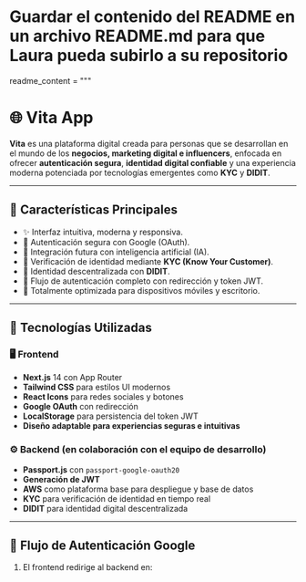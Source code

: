 # Guardar el contenido del README en un archivo README.md para que Laura pueda subirlo a su repositorio
readme_content = """
# 🌐 Vita App

**Vita** es una plataforma digital creada para personas que se desarrollan en el mundo de los **negocios, marketing digital e influencers**, enfocada en ofrecer **autenticación segura**, **identidad digital confiable** y una experiencia moderna potenciada por tecnologías emergentes como **KYC** y **DIDIT**.

---

## 🚀 Características Principales

- ✨ Interfaz intuitiva, moderna y responsiva.
- 🔐 Autenticación segura con Google (OAuth).
- 🧠 Integración futura con inteligencia artificial (IA).
- 🧾 Verificación de identidad mediante **KYC (Know Your Customer)**.
- 🪪 Identidad descentralizada con **DIDIT**.
- 🔄 Flujo de autenticación completo con redirección y token JWT.
- 📱 Totalmente optimizada para dispositivos móviles y escritorio.

---

## 🔧 Tecnologías Utilizadas

### 🖥️ Frontend
- **Next.js** 14 con App Router
- **Tailwind CSS** para estilos UI modernos
- **React Icons** para redes sociales y botones
- **Google OAuth** con redirección
- **LocalStorage** para persistencia del token JWT
- **Diseño adaptable para experiencias seguras e intuitivas**

### ⚙️ Backend (en colaboración con el equipo de desarrollo)
- **Passport.js** con `passport-google-oauth20`
- **Generación de JWT**
- **AWS** como plataforma base para despliegue y base de datos
- **KYC** para verificación de identidad en tiempo real
- **DIDIT** para identidad digital descentralizada

---

## 🔑 Flujo de Autenticación Google

1. El frontend redirige al backend en:

